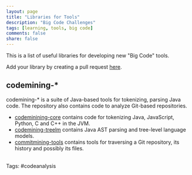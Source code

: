 ```yaml
---
layout: page
title: "Libraries for Tools"
description: "Big Code Challenges"
tags: [learning, tools, big code]
comments: false
share: false
---
```


This is a list of useful libraries for developing new "Big Code" tools.

Add your library by creating a pull request <a href="https://github.com/learnbigcode/learnbigcode.github.io/tree/master/tools/libs">here</a>.

<div class="highlightitem">
<h2>codemining-*</h2>

codemining-* is a suite of Java-based tools for tokenizing, parsing Java code. 
The repository also contains code to analyze Git-based repositories.

<ul>
<li> <a href="https://github.com/mast-group/codemining-core">codeminining-core</a> contains code for tokenizing Java, JavaScript, Python, C and C++ in the JVM.</li>

<li> <a href="https://github.com/mast-group/codemining-treelm">codemining-treelm</a> contains Java AST parsing and tree-level language models.</li>

<li> <a href="https://github.com/mast-group/commitmining-tools">commitmining-tools</a> contains tools for traversing a Git repository, its history and possibly its files.</li>
</ul>
<br/><span class="tags">Tags: #codeanalysis</span>
</div>
